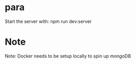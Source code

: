 # para
Start the server with: npm run dev:server
# Note
Note: Docker needs to be setup locally to spin up mongoDB 
